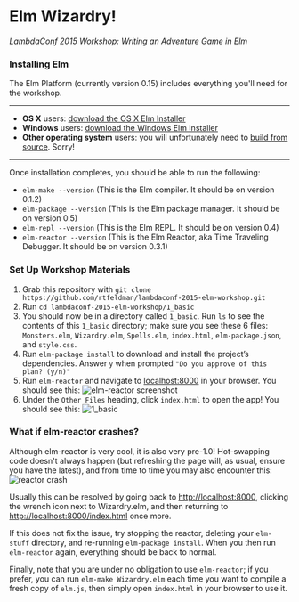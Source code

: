 Elm Wizardry!
=============

_LambdaConf 2015 Workshop: Writing an Adventure Game in Elm_

### Installing Elm

The Elm Platform (currently version 0.15) includes everything you'll need for the workshop.

---

* **OS X** users: [download the OS X Elm Installer](http://install.elm-lang.org/Elm-Platform-0.15.pkg)
* **Windows** users: [download the Windows Elm Installer](http://install.elm-lang.org/Elm-Platform-0.15.exe)
* **Other operating system** users: you will unfortunately need to [build from source](http://elm-lang.org/Install.elm#build-from-source). Sorry!

---

Once installation completes, you should be able to run the following:

* `elm-make --version` (This is the Elm compiler. It should be on version 0.1.2)
* `elm-package --version` (This is the Elm package manager. It should be on version 0.5)
* `elm-repl --version` (This is the Elm REPL. It should be on version 0.4)
* `elm-reactor --version` (This is the Elm Reactor, aka Time Traveling Debugger. It should be on version 0.3.1)

### Set Up Workshop Materials

1. Grab this repository with `git clone https://github.com/rtfeldman/lambdaconf-2015-elm-workshop.git`
2. Run `cd lambdaconf-2015-elm-workshop/1_basic`
3. You should now be in a directory called `1_basic`. Run `ls` to see the contents of this `1_basic` directory; make sure you see these 6 files: `Monsters.elm`, `Wizardry.elm`, `Spells.elm`, `index.html`, `elm-package.json`, and `style.css`.
4. Run `elm-package install` to download and install the project’s dependencies. Answer `y` when prompted `"Do you approve of this plan? (y/n)"`
5. Run `elm-reactor` and navigate to [localhost:8000](http://localhost:8000) in your browser. You should see this: ![elm-reactor screenshot](https://cloud.githubusercontent.com/assets/1094080/7787529/9cf9f198-01ce-11e5-9986-fc2da149f6d3.png)
6. Under the `Other Files` heading, click `index.html` to open the app! You should see this: ![1_basic](https://cloud.githubusercontent.com/assets/1094080/7787624/b6069ae8-01d2-11e5-86cd-50473442d916.png)


### What if elm-reactor crashes?

Although elm-reactor is very cool, it is also very pre-1.0! Hot-swapping code doesn't always happen (but refreshing the page will, as usual, ensure you have the latest), and from time to time you may also encounter this: ![reactor crash](https://cloud.githubusercontent.com/assets/1094080/7787538/f4269a66-01ce-11e5-97ea-d9ab1d3bfd1f.png)

Usually this can be resolved by going back to [http://localhost:8000](http://localhost:8000), clicking the wrench icon next to Wizardry.elm, and then returning to [http://localhost:8000/index.html](http://localhost:8000/index.html) once more.

If this does not fix the issue, try stopping the reactor, deleting your `elm-stuff` directory, and re-running `elm-package install`. When you then run `elm-reactor` again, everything should be back to normal.

Finally, note that you are under no obligation to use `elm-reactor`; if you prefer, you can run `elm-make Wizardry.elm` each time you want to compile a fresh copy of `elm.js`, then simply open `index.html` in your browser to use it.

